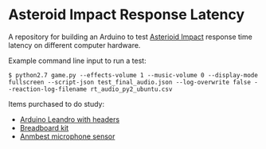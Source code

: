 # Asteroid Impact Response Latency
A repository for building an Arduino to test [Asterioid Impact](https://github.com/richardhuskey/asteroid_impact) response time latency on different computer hardware.

Example command line input to run a test:

```$ python2.7 game.py --effects-volume 1 --music-volume 0 --display-mode fullscreen --script-json test_final_audio.json --log-overwrite false --reaction-log-filename rt_audio_py2_ubuntu.csv```

Items purchased to do study:

* [Arduino Leandro with headers](https://www.amazon.com/gp/product/B008A36R2Y/)
* [Breadboard kit](https://www.amazon.com/gp/product/B01ERPEMAC/)
* [Anmbest microphone sensor](https://www.amazon.com/gp/product/B07CQZ93N4/)
